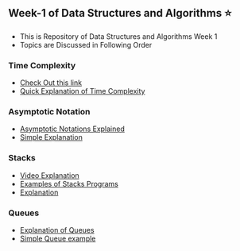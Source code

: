 ## Week-1 of Data Structures and Algorithms :star:


- This is Repository of Data Structures and Algorithms Week 1
- Topics are Discussed in Following Order


###  Time Complexity  
- [Check Out this link](https://www.studytonight.com/data-structures/time-complexity-of-algorithms)
- [Quick Explanation of Time Complexity](https://www.hackerearth.com/practice/basic-programming/complexity-analysis/time-and-space-complexity/tutorial/)

### Asymptotic Notation 
- [Asymptotic Notations Explained](https://learnxinyminutes.com/docs/asymptotic-notation/)
- [Simple Explanation](https://www.tutorialspoint.com/data_structures_algorithms/asymptotic_analysis)

### Stacks 
- [Video Explanation](https://www.youtube.com/watch?v=sFVxsglODoo)
- [Examples of Stacks Programs](https://www.sanfoundry.com/c-programming-examples-stacks/)
- [Explanation](https://www.tutorialspoint.com/data_structures_algorithms/stack_algorithm)

### Queues
- [Explanation of Queues](https://www.tutorialspoint.com/data_structures_algorithms/dsa_queue)
- [Simple Queue example](https://www.c-lang.thiyagaraaj.com/data-structures/c-queue-programs/simple-queue-program-in-c-programming)